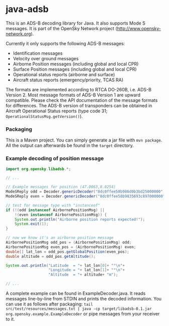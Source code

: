 java-adsb
=========

This is an ADS-B decoding library for Java. It also supports Mode S messages. It is part of the OpenSky Network project (http://www.opensky-network.org).

Currently it only supports the following ADS-B messages:
* Identification messages
* Velocity over ground messages
* Airborne Position messages (including global and local CPR)
* Surface Position messages (including global and local CPR)
* Operational status reports (airborne and surface)
* Aircraft status reports (emergency/priority, TCAS RA)

The formats are implemented according to RTCA DO-260B, i.e. ADS-B Version 2. Most message formats of ADS-B Version 1 are upward compatible.
Please check the API documentation of the message formats for differences. The ADS-B version of transponders can be obtained in Aircraft
Operational Status reports (type code 31; `OperationalStatusMsg.getVersion()`).

### Packaging

This is a Maven project. You can simply generate a jar file with `mvn package`.
All the output can afterwards be found in the `target` directory.

### Example decoding of position message
```java
import org.opensky.libadsb.*;

// ...

// Example messages for position (47.0063,8.0254)
ModeSReply odd = Decoder.genericDecoder("8dc0ffee58b986d0b3bd25000000");
ModeSReply even = Decoder.genericDecoder("8dc0ffee58b9835693c897000000");

// test for message type with "instanceof"
if (!(odd instanceof AirbornePositionMsg) ||
    !(even instanceof AirbornePositionMsg)) {
    System.out.println("Airborne position reports expected!");
    System.exit(1);
}

// now we know it's an airborne position message
AirbornePositionMsg odd_pos = (AirbornePositionMsg) odd;
AirbornePositionMsg even_pos = (AirbornePositionMsg) even;
double[] lat_lon = odd_pos.getGlobalPosition(even_pos);
double altitude = odd_pos.getAltitude();

System.out.println("Latitude  = "+ lat_lon[0]+ "°\n"+
                   "Longitude = "+ lat_lon[1]+ "°\n"+
                   "Altitude  = "+ altitude+ "m");

// ...
```

A complete example can be found in ExampleDecoder.java. It reads messages line-by-line from STDIN and prints the decoded information. You can use it as follows after packaging:
`tail src/test/resources/messages.txt | java -cp target/libadsb-0.1.jar org.opensky.example.ExampleDecoder`
or pipe messages from your receiver to it.
